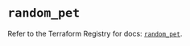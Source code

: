 # `random_pet`

Refer to the Terraform Registry for docs: [`random_pet`](https://registry.terraform.io/providers/hashicorp/random/3.7.2/docs/resources/pet).
